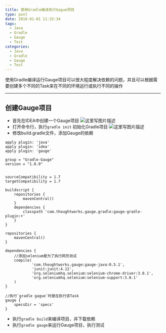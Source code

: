 ```yaml
---
title: 使用Gradle编译执行Gague项目
type: post
date: 2018-01-01 11:32:34
tags:
  - Java
  - Gradle
  - Gauge
  - Test
categories:
  - Java
  - Gradle
  - Gauge
  - Test
---
```


使用Gradle编译运行Gauge项目可以很大程度解决依赖的问题，并且可以根据需要创建多个不同的Task来在不同的环境运行或执行不同的操作

---

## 创建Gauge项目

- 首先在IDEA中创建一个Gauge项目
  ![这里写图片描述](http://img.blog.csdn.net/20170216213149019?watermark/2/text/aHR0cDovL2Jsb2cuY3Nkbi5uZXQvdTAxMzM2MDg1MA==/font/5a6L5L2T/fontsize/400/fill/I0JBQkFCMA==/dissolve/70/gravity/SouthEast)
- 打开命令行，执行`gradle init` 初始化Gradle项目
  ![这里写图片描述](http://img.blog.csdn.net/20170216213209779?watermark/2/text/aHR0cDovL2Jsb2cuY3Nkbi5uZXQvdTAxMzM2MDg1MA==/font/5a6L5L2T/fontsize/400/fill/I0JBQkFCMA==/dissolve/70/gravity/SouthEast)
- 修改build.gradle文件，添加Gauge的依赖

```
apply plugin: 'java'
apply plugin: 'idea'
apply plugin: 'gauge'

group = "Gradle-Gauge"
version = "1.0.0"


sourceCompatibility = 1.7
targetCompatibility = 1.7

buildscript {
    repositories {
        mavenCentral()
    }
    dependencies {
        classpath 'com.thoughtworks.gauge.gradle:gauge-gradle-plugin:+'
    }
}

repositories {
    mavenCentral()
}

dependencies {
    //添加selenium是为了执行网页测试
    compile(
            'com.thoughtworks.gauge:gauge-java:0.5.1',
            'junit:junit:4.12',
            'org.seleniumhq.selenium:selenium-chrome-driver:3.0.1',
            'org.seleniumhq.selenium:selenium-support:3.0.1'
    )
}

//执行`gradle gague`时是在执行该Task
gauge {
    specsDir = 'specs'
}
```

- 执行`gradle build`来编译项目，并下载依赖
- 执行`gradle gauge`来运行Gauge项目，执行测试
